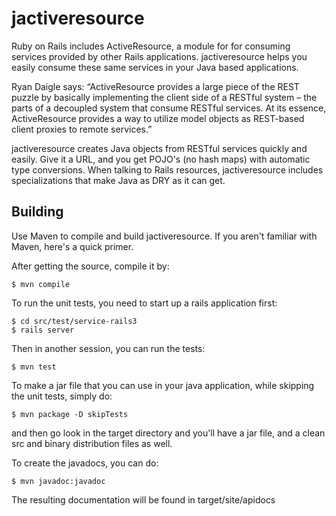 jactiveresource
===============

Ruby on Rails includes ActiveResource, a module for for consuming services provided by other Rails applications. jactiveresource helps you easily consume these same services in your Java based applications.

Ryan Daigle says: “ActiveResource provides a large piece of the REST puzzle by basically implementing the client side of a RESTful system – the parts of a decoupled system that consume RESTful services. At its essence, ActiveResource provides a way to utilize model objects as REST-based client proxies to remote services.”

jactiveresource creates Java objects from RESTful services quickly and easily.  Give it a URL, and you get POJO's (no hash maps) with automatic type conversions.  When talking to Rails resources, jactiveresource includes specializations that make Java as DRY as it can get.

Building
---------
Use Maven to compile and build jactiveresource.  If you aren't familiar with Maven, here's a quick primer.

After getting the source, compile it by:

    $ mvn compile

To run the unit tests, you need to start up a rails application first:

    $ cd src/test/service-rails3
    $ rails server

Then in another session, you can run the tests:

    $ mvn test

To make a jar file that you can use in your java application, while skipping the unit tests, simply do:

    $ mvn package -D skipTests

and then go look in the target directory and you'll have a jar file, and a clean src and binary distribution files as well.

To create the javadocs, you can do:

    $ mvn javadoc:javadoc

The resulting documentation will be found in target/site/apidocs

